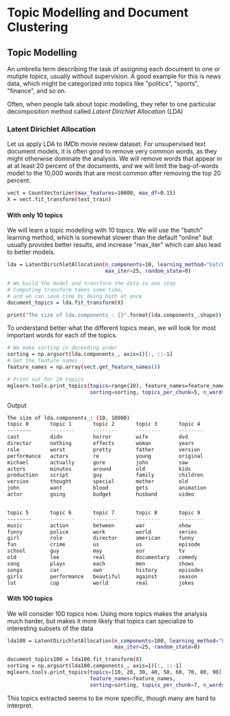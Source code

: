 # Topic Modelling and Document Clustering

## Topic Modelling

An umbrella term describing the task of assigning each document to one or mutiple _topics_, usually without
supervision. A good example for this is news data, which might be categorized into topics like "politics", 
"sports", "finance", and so on.

Often, when people talk about topic modelling, they refer to one particular decomposition method called
_Latent Dirichlet Allocation_ (LDA)

### Latent Dirichlet Allocation

Let us apply LDA to IMDb movie review dataset. For unsupervised text document models, it is often good to
remove very common words, as they might otherwise dominate the analysis. We will remove words that appear 
in at at least 20 percent of the documents, and we will limit the bag-of-words model to the 10,000 words
that are most common after removing the top 20 percent.

```sh
vect = CountVectorizer(max_features=10000, max_df=0.15)
X = vect.fit_transform(text_train)
``` 

#### With only 10 topics

We will learn a topic modelling with 10 topics. We will use the "batch" learning method, which is somewhat 
slower than the default "online" but usually provides better results, and increase "max_iter" which can also
lead to better models.

```sh
lda = LatentDirichletAllocation(n_components=10, learning_method="batch",
                                max_iter=25, random_state=0)

# We build the model and transform the data in one step
# Computing transform takes some time,
# and we can save time by doing both at once
document_topics = lda.fit_transform(X)

print("The size of lda.components_: {}".format(lda.components_.shape))
```

To understand better what the different topics mean, we will look for most important words for each of the 
topics.

```sh
# We make sorting in decending order
sorting = np.argsort(lda.components_, axis=1)[:, ::-1]
# Get the feature names
feature_names = np.array(vect.get_feature_names())

# Print out for 10 topics
mglearn.tools.print_topics(topics=range(10), feature_names=feature_names,
                           sorting=sorting, topics_per_chunk=5, n_words=10)

```

Output

```sh
The size of lda.components_: (10, 10000)
topic 0       topic 1       topic 2       topic 3       topic 4       
--------      --------      --------      --------      --------      
cast          didn          horror        wife          dvd           
director      nothing       effects       woman         years         
role          worst         pretty        father        version       
performance   actors        re            young         original      
michael       actually      gore          john          saw           
actors        minutes       around        old           kids          
production    script        guy           family        children      
version       thought       special       mother        old           
john          want          blood         gets          animation     
actor         going         budget        husband       video         


topic 5       topic 6       topic 7       topic 8       topic 9       
--------      --------      --------      --------      --------      
music         action        between       war           show          
funny         police        work          world         series        
girl          role          director      american      funny         
fun           crime         us            us            episode       
school        guy           may           our           tv            
old           lee           real          documentary   comedy        
song          plays         each          men           shows         
songs         car           own           history       episodes      
girls         performance   beautiful     against       season        
lot           cop           world         real          jokes
```

#### With 100 topics

We will consider 100 topics now. Using more topics makes the analysis much harder, but makes it more likely 
that topics can specialize to interesting subsets of the data
```sh
lda100 = LatentDirichletAllocation(n_components=100, learning_method="batch",
                                   max_iter=25, random_state=0)

document_topics100 = lda100.fit_transform(X)
sorting = np.argsort(lda100.components_, axis=1)[:, ::-1]
mglearn.tools.print_topics(topics=[10, 20, 30, 40, 50, 60, 70, 80, 90],
                           feature_names=feature_names,
                           sorting=sorting, topics_per_chunk=7, n_words=20)

```

This topics extracted seems to be more specific, though many are hard to interpret. 
 